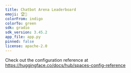 ```yaml
---
title: Chatbot Arena Leaderboard
emoji: 🏆🤖
colorFrom: indigo
colorTo: green
sdk: gradio
sdk_version: 3.45.2
app_file: app.py
pinned: false
license: apache-2.0
---
```


Check out the configuration reference at https://huggingface.co/docs/hub/spaces-config-reference